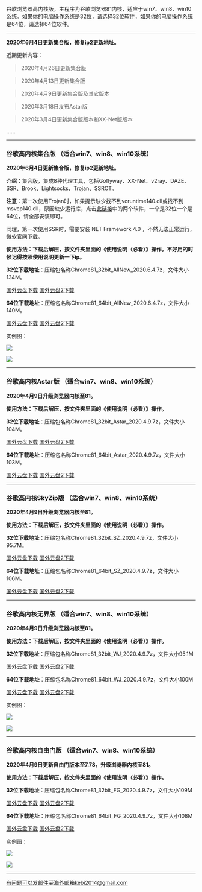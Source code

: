 谷歌浏览器高内核版，主程序为谷歌浏览器81内核，适应于win7、win8、win10系统。如果你的电脑操作系统是32位，请选择32位软件，如果你的电脑操作系统是64位，请选择64位软件。

***

**2020年6月4日更新集合版，修复ip2更新地址。**

近期更新内容：

> 2020年4月26日更新集合版

> 2020年4月13日更新集合版

> 2020年4月9日更新集合版及其它版本

> 2020年3月18日发布Astar版

> 2020年3月4日更新集合版版本和XX-Net版版本


......

***

### 谷歌高内核集合版  （适合win7、win8、win10系统）

**2020年6月4日更新集合版，修复ip2更新地址。**

**介绍**：集合版，集成8种代理工具，包括Goflyway、XX-Net、v2ray、DAZE、SSR、Brook、Lightsocks、Trojan、SSROT。

**注意**：第一次使用Trojan时，如果提示缺少找不到vcruntime140.dll或找不到msvcp140.dll，原因缺少运行库，点击[此链接](https://www.microsoft.com/en-us/download/details.aspx?id=48145)中的两个软件，一个是32位一个是64位，请全部安装即可。

同理，第一次使用SSR时，需要安装 NET Framework 4.0 ，不然无法正常运行，[微软官网](https://www.microsoft.com/zh-cn/download/details.aspx?id=17718)下载。

**使用方法：下载后解压，按文件夹里面的《使用说明（必看）》操作。不好用的时候记得按照使用说明更新一下ip。**

**32位下载地址**：压缩包名称Chrome81_32bit_AllNew_2020.6.4.7z，文件大小134M。

[国外云盘下载](http://tr1.freedown7.club/html/20200603/Chrome81_32bit_AllNew_2020.6.4.7z) 
[国外云盘2下载](http://www.freedown8.xyz/20200603/Chrome81_32bit_AllNew_2020.6.4.7z) 

**64位下载地址**：压缩包名称Chrome81_64bit_AllNew_2020.6.4.7z，文件大小140M。

[国外云盘下载](http://tr1.freedown7.club/html/20200603/Chrome81_64bit_AllNew_2020.6.4.7z) 
[国外云盘2下载](http://www.freedown8.xyz/20200603/Chrome81_64bit_AllNew_2020.6.4.7z) 

实例图：

![](https://cdn.jsdelivr.net/gh/Alvin9999/pac2/all1.jpg)

![](https://cdn.jsdelivr.net/gh/Alvin9999/pac2/all2.jpg)

***

### 谷歌高内核Astar版  （适合win7、win8、win10系统）

**2020年4月9日升级浏览器内核至81。**

**使用方法：下载后解压，按文件夹里面的《使用说明（必看）》操作。**

**32位下载地址**：压缩包名称Chrome81_32bit_Astar_2020.4.9.7z，文件大小104M。

[国外云盘下载](http://tr1.freedown7.club/html/20204092/Chrome81_32bit_Astar_2020.4.9.7z) 
[国外云盘2下载](http://www.freedown8.xyz/20204092/Chrome81_32bit_Astar_2020.4.9.7z) 


**64位下载地址**：压缩包名称Chrome81_64bit_Astar_2020.4.9.7z，文件大小103M。

[国外云盘下载](http://tr1.freedown7.club/html/20204092/Chrome81_64bit_Astar_2020.4.9.7z) 
[国外云盘2下载](http://www.freedown8.xyz/20204092/Chrome81_64bit_Astar_2020.4.9.7z) 

***

### 谷歌高内核SkyZip版  （适合win7、win8、win10系统）

**2020年4月9日升级浏览器内核至81。**

**使用方法：下载后解压，按文件夹里面的《使用说明（必看）》操作。**

**32位下载地址**：压缩包名称Chrome81_32bit_SZ_2020.4.9.7z，文件大小95.7M。

[国外云盘下载](http://tr1.freedown7.club/html/20204093/Chrome81_32bit_SZ_2020.4.9.7z) 
[国外云盘2下载](http://www.freedown8.xyz/20204093/Chrome81_32bit_SZ_2020.4.9.7z) 

**64位下载地址**：压缩包名称Chrome81_64bit_SZ_2020.4.9.7z，文件大小106M。

[国外云盘下载](http://www.freedown8.club/html/20204093/Chrome81_64bit_SZ_2020.4.9.7z) 
[国外云盘2下载](http://www.freedown8.xyz/20204093/Chrome81_64bit_SZ_2020.4.9.7z) 

***

### 谷歌高内核无界版  （适合win7、win8、win10系统）

**2020年4月9日升级浏览器内核至81。**

**使用方法：下载后解压，按文件夹里面的《使用说明（必看）》操作。**

**32位下载地址**：压缩包名称Chrome81_32bit_WJ_2020.4.9.7z，文件大小95.1M

[国外云盘下载](http://tr1.freedown7.club/html/20204092/Chrome81_32bit_WJ_2020.4.9.7z) 
[国外云盘2下载](http://www.freedown8.xyz/20204092/Chrome81_32bit_WJ_2020.4.9.7z) 

**64位下载地址**：压缩包名称Chrome81_64bit_WJ_2020.4.9.7z，文件大小100M

[国外云盘下载](http://tr1.freedown7.club/html/20204093/Chrome81_64bit_WJ_2020.4.9.7z) 
[国外云盘2下载](http://www.freedown8.xyz/20204093/Chrome81_64bit_WJ_2020.4.9.7z) 

实例图：

![](https://cdn.jsdelivr.net/gh/Alvin9999/pac2/softimag/75wj.PNG)

![](https://cdn.jsdelivr.net/gh/Alvin9999/PAC/download/61wujie1.PNG)


***

### 谷歌高内核自由门版  （适合win7、win8、win10系统）

**2020年4月9日更新自由门版本至7.78，升级浏览器内核至81。**

**使用方法：下载后解压，按文件夹里面的《使用说明（必看）》操作。**

**32位下载地址**：压缩包名称Chrome81_32bit_FG_2020.4.9.7z，文件大小109M

[国外云盘下载](http://tr1.freedown7.club/html/20204092/Chrome81_32bit_FG_2020.4.9.7z) 
[国外云盘2下载](http://www.freedown8.xyz/20204092/Chrome81_32bit_FG_2020.4.9.7z) 

**64位下载地址**：压缩包名称Chrome81_64bit_FG_2020.4.9.7z，文件大小108M

[国外云盘下载](http://tr1.freedown7.club/html/20204093/Chrome81_64bit_FG_2020.4.9.7z)
[国外云盘2下载](http://www.freedown8.xyz/20204093/Chrome81_64bit_FG_2020.4.9.7z) 

实例图：

![](https://cdn.jsdelivr.net/gh/Alvin9999/pac2/softimag/75fg.PNG)

![](https://cdn.jsdelivr.net/gh/Alvin9999/PAC/download/61freegate1.PNG)

***

有问题可以发邮件至海外邮箱kebi2014@gmail.com